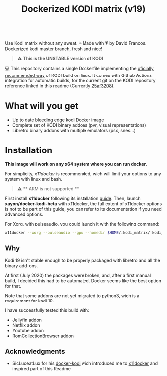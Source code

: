 <center><a href="https://hub.docker.com/r/xayon/docker-kodi-beta"><img src="https://raw.githubusercontent.com/XayOn/docker-kodi-beta/master/kodilovesdocker.png" alt=""></a> <h1> Dockerized KODI matrix (v19) </h1><br><img src="https://github.com/XayOn/docker-kodi-beta/workflows/Publish%20to%20Docker/badge.svg" alt=""> <img src="https://img.shields.io/docker/pulls/xayon/docker-kodi-beta" alt=""><br><br></center>

Use Kodi matrix without any sweat. :sweat_drops: Made with :heartpulse: by David Francos.
Dockerized kodi master branch, fresh and nice!

> :warning: **This is the UNSTABLE version of KODI**

:computer: This repository contains a single Dockerfile implementing the [oficially recommended way][5] of KODI build on linux. It comes with Github Actions integration for automatic builds, for the current git on the KODI repository reference linked in this readme (Currently [25af3208][4]).


# What will you get

- Up to date bleeding edge kodi Docker image
- Complete set of KODI binary addons (pvr, visual representations)
- Libretro binary addons with multiple emulators (psx, snes...)

# Installation

**This image will work on any x64 system where you can run docker**.

For simplicity, *x11docker* is recommended, wich will limit your options to any
system with linux and bash.

> :warning: ** ARM is not supported **

First install **x11docker** following its installation [guide][3].
Then, launch **xayon/docker-kodi-beta** with x11docker, the full extent of x11docker options is not to be part of this guide, you can refer to its documentation if you need advanced options.

For Xorg, with pulseaudio, you could launch it with the following command:

```bash
x11docker --xorg --pulseaudio --gpu --homedir $HOME/.kodi_matrix/ kodi_matrix
```


## Why

Kodi 19 isn't stable enough to be properly packaged with libretro and all the
binary add-ons.

At first (July 2020) the packages were broken, and, after a first manual build,
I decided this had to be automated. Docker seems like the best option for that.

Note that some addons are not yet migrated to python3, wich is a requirement
for kodi 19. 

I have successfully tested this build with:

- Jellyfin addon
- Netflix addon
- Youtube addon
- RomCollectionBrowser addon


## Acknowledgments

- SicLuceatLux for his [docker-kodi][1] wich introduced me to
  [x11docker][2] and inspired part of this Readme

[1]: https://github.com/SicLuceatLux/docker-kodi
[2]: https://github.com/mviereck/x11docker
[3]: https://github.com/mviereck/x11docker#shortest-way-for-first-installation "guide"
[4]: https://github.com/xbmc/xbmc/commit/25af32080990fda575d9d2ef7c7d8042b5730e25 "25af3208"
[5]: https://github.com/xbmc/xbmc/blob/master/docs/README.Linux.md "oficially recommended way"
